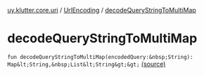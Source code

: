[uy.klutter.core.uri](../index.md) / [UrlEncoding](index.md) / [decodeQueryStringToMultiMap](.)


# decodeQueryStringToMultiMap

`fun decodeQueryStringToMultiMap(encodedQuery:&nbsp;String): Map&lt;String,&nbsp;List&lt;String&gt;&gt;` [(source)](https://github.com/kohesive/klutter/blob/master/core-jdk6/src/main/kotlin/uy/klutter/core/uri/UrlEncoding.kt#L442)


